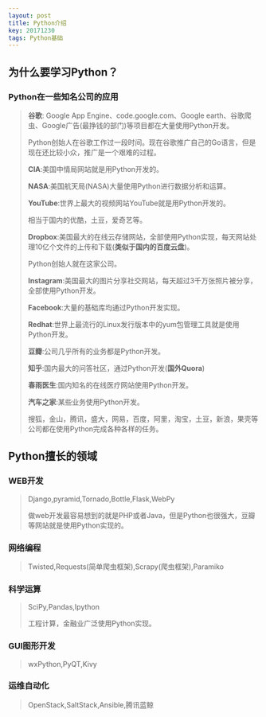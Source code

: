 ```yaml
---
layout: post
title: Python介绍
key: 20171230
tags: Python基础
---
```


## 为什么要学习Python？
### Python在一些知名公司的应用
>**谷歌**: Google App Engine、code.google.com、Google earth、谷歌爬虫、Google广告(最挣钱的部门)等项目都在大量使用Python开发。
>
>Python创始人在谷歌工作过一段时间。现在谷歌推广自己的Go语言，但是现在还比较小众，推广是一个艰难的过程。
>
>**CIA**:美国中情局网站就是用Python开发的。
>
>**NASA**:美国航天局(NASA)大量使用Python进行数据分析和运算。
>
>**YouTube**:世界上最大的视频网站YouTube就是用Python开发的。
>
>相当于国内的优酷，土豆，爱奇艺等。
>
>**Dropbox**:美国最大的在线云存储网站，全部使用Python实现，每天网站处理10亿个文件的上传和下载(**类似于国内的百度云盘**)。
>
>Python创始人就在这家公司。
>
>**Instagram**:美国最大的图片分享社交网站，每天超过3千万张照片被分享，全部使用Python开发。
>
>**Facebook**:大量的基础库均通过Python开发实现。
>
>**Redhat**:世界上最流行的Linux发行版本中的yum包管理工具就是使用Python开发。
>
>**豆瓣**:公司几乎所有的业务都是Python开发。
>
>**知乎**:国内最大的问答社区，通过Python开发(**国外Quora**)
>
>**春雨医生**:国内知名的在线医疗网站使用Python开发。
>
>**汽车之家**:某些业务使用Python开发。
>
>搜狐，金山，腾讯，盛大，网易，百度，阿里，淘宝，土豆，新浪，果壳等公司都在使用Python完成各种各样的任务。

## Python擅长的领域
### WEB开发
>Django,pyramid,Tornado,Bottle,Flask,WebPy
>
>做web开发最容易想到的就是PHP或者Java，但是Python也很强大，豆瓣等网站就是使用Python实现的。

### 网络编程
>Twisted,Requests(简单爬虫框架),Scrapy(爬虫框架),Paramiko

### 科学运算
>SciPy,Pandas,Ipython
>
>工程计算，金融业广泛使用Python实现。

### GUI图形开发
>wxPython,PyQT,Kivy

### 运维自动化
>OpenStack,SaltStack,Ansible,腾讯蓝鲸



